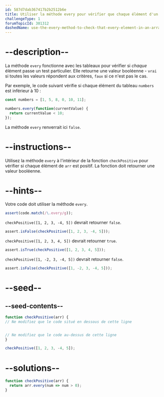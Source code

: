 ```yaml
---
id: 587d7dab367417b2b2512b6e
title: Utiliser la méthode every pour vérifier que chaque élément d'un tableau répond à un critère
challengeType: 1
forumTopicId: 301312
dashedName: use-the-every-method-to-check-that-every-element-in-an-array-meets-a-criteria
---
```


# --description--

La méthode `every` fonctionne avec les tableaux pour vérifier si *chaque* élément passe un test particulier. Elle retourne une valeur booléenne - `vrai` si toutes les valeurs répondent aux critères, `faux` si ce n'est pas le cas.

Par exemple, le code suivant vérifie si chaque élément du tableau `numbers` est inférieur à 10 :

```js
const numbers = [1, 5, 8, 0, 10, 11];

numbers.every(function(currentValue) {
  return currentValue < 10;
});
```

La méthode `every` renverrait ici `false`.

# --instructions--

Utilisez la méthode `every` à l'intérieur de la fonction `checkPositive` pour vérifier si chaque élément de `arr` est positif. La fonction doit retourner une valeur booléenne.

# --hints--

Votre code doit utiliser la méthode `every`.

```js
assert(code.match(/\.every/g));
```

`checkPositive([1, 2, 3, -4, 5])` devrait retourner `false`.

```js
assert.isFalse(checkPositive([1, 2, 3, -4, 5]));
```

`checkPositive([1, 2, 3, 4, 5])` devrait retourner `true`.

```js
assert.isTrue(checkPositive([1, 2, 3, 4, 5]));
```

`checkPositive([1, -2, 3, -4, 5])` devrait retourner `false`.

```js
assert.isFalse(checkPositive([1, -2, 3, -4, 5]));
```

# --seed--

## --seed-contents--

```js
function checkPositive(arr) {
// Ne modifiez que le code situé en dessous de cette ligne


// Ne modifiez que le code au-dessus de cette ligne
}

checkPositive([1, 2, 3, -4, 5]);
```

# --solutions--

```js
function checkPositive(arr) {
  return arr.every(num => num > 0);
}
```
